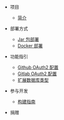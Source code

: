 * 项目
    * [简介](README.md)
* 部署方式
    * [Jar 包部署](README/deploy/jar-deploy.md)
    * [Docker 部署](README/deploy/docker-deploy.md)
* 功能指引
    * [Github OAuth2 配置](README/github-oauth2/github-oauth2.md)
    * [Gitlab OAuth2 配置](README/gitlab-oauth2/gitlab-oauth2.md)
    * [扩展数据库类型](README/database-extension/database-extension.md)

* 参与开发
    * [构建指南](README/build.md)

* 捐赠

